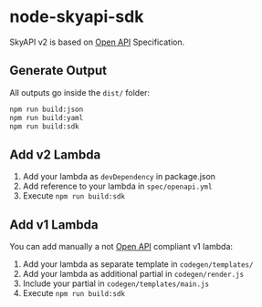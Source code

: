 
# node-skyapi-sdk

SkyAPI v2 is based on [Open API] Specification.


## Generate Output

All outputs go inside the `dist/` folder:

```bash
npm run build:json
npm run build:yaml
npm run build:sdk
```


## Add v2 Lambda

1. Add your lambda as `devDependency` in package.json
2. Add reference to your lambda in `spec/openapi.yml`
3. Execute `npm run build:sdk`


## Add v1 Lambda

You can add manually a not [Open API] compliant v1 lambda:

1. Add your lambda as separate template in `codegen/templates/`
2. Add your lambda as additional partial in `codegen/render.js`
3. Include your partial in `codegen/templates/main.js`
4. Execute `npm run build:sdk`


  [Open API]: https://swagger.io/specification/
